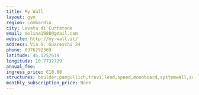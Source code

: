 ```yaml
---
title: My Wall
layout: gym
region: Lombardia
city: Levata di Curtatone
email: molina1980@gmail.com
website: http://my-wall.it/
address: Via G. Guareschi 24
phone: 0376292369
latitude: 45.1257619
longitude: 10.7732729
annual_fee: 
ingress_price: €10.00
structures: boulder,pangullich,travi,lead,speed,moonboard,systemwall,salapesi
monthly_subscription_price: None
---
```


